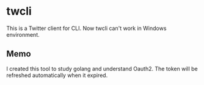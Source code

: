 # twcli

This is a Twitter client for CLI.
Now twcli can't work in Windows environment.

## Memo

I created this tool to study golang and understand Oauth2.
The token will be refreshed automatically when it expired.

